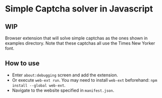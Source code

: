 # Simple Captcha solver in Javascript
## WIP
Browser extension that will solve simple captchas as the ones shown in examples directory.
Note that these captchas all use the Times New Yorker font.

## How to use
- Enter `about:debugging` screen and add the extension.
- Or execute `web-ext run`. You may need to install `web-ext` beforehand: `npm install --global web-ext`.
- Navigate to the website specified in `manifest.json`.

